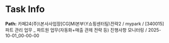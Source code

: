 # Task Info

**Path:** 카페24(주)\본사사업장\[CG]MI본부\Y쇼핑센터팀\전략2 / mypark / [340015] 파트 관리 업무 _ 파트원 업무(자동화+매출 관제 전략 등) 진행사항 모니터링 / 2025-10-01_00-00-00

